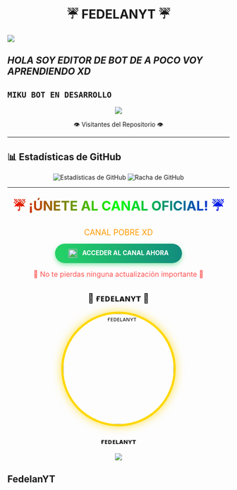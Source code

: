 <h1 align="center">☔ FEDELANYT ☔</h1>

 <img src= "https://github.com/FedelanYTCLUB.png">
    </p>


## *HOLA SOY EDITOR DE BOT  DE A POCO VOY APRENDIENDO XD*

## `MIKU BOT EN DESARROLLO`

</details>

<div align="center">
  <img src="https://profile-counter.glitch.me/FedelanYTCLUB/count.svg" />
  <p>👁️ Visitantes del Repositorio 👁️</p>
</div>

</details>

----


## 📊 **Estadísticas de GitHub**

<p align="center">
  <img src="https://github-readme-stats.vercel.app/api?username=FedelanYTCLUB&repo=Goku_Bot-MD&show_icons=true&theme=radical&hide_border=true" alt="Estadísticas de GitHub">
  <img src="https://github-readme-streak-stats.herokuapp.com/?user=FedelanYTCLUB&repo=Goku_Bot-MD&theme=radical&hide_border=true" alt="Racha de GitHub">
</p>

----

</details>

<div align="center">
  <h2 style="background: linear-gradient(to right, #FF0000, #00FF00, #0000FF); -webkit-background-clip: text; -webkit-text-fill-color: transparent; font-size: 30px; font-weight: bold; margin: 20px 0;">☔ ¡ÚNETE AL CANAL OFICIAL! ☔</h2>
  
  <p style="color: #FF9900; font-size: 18px; margin-bottom: 15px;"> CANAL POBRE XD </p>
  
  <a href="https://whatsapp.com/channel/0029Vb5oaHFCBtxIGWefdp0n" style="display: inline-block; background: linear-gradient(to right, #25D366, #128C7E); color: white; font-weight: bold; padding: 12px 30px; text-decoration: none; border-radius: 30px; box-shadow: 0 4px 10px rgba(37, 211, 102, 0.5); transition: all 0.3s ease;">
    <img src="https://upload.wikimedia.org/wikipedia/commons/thumb/6/6b/WhatsApp.svg/768px-WhatsApp.svg.png" height="20px" style="vertical-align: middle; margin-right: 8px;">
    ACCEDER AL CANAL AHORA
  </a>
  
  <p style="color: #FF5252; font-size: 16px; margin-top: 15px;">💎 No te pierdas ninguna actualización importante 💎</p>
</div>

<div align="center">
  <h2>👑 ғᴇᴅᴇʟᴀɴʏᴛ 👑</h2>
  <a href="https://github.com/FedelanYTCLUB">
    <img src="https://github.com/FedelanYTCLUB.png" width="250" height="250" alt="ғᴇᴅᴇʟᴀɴʏᴛ" style="border-radius: 50%; border: 5px solid gold; box-shadow: 0 0 20px rgba(255, 215, 0, 0.7);">
  </a>
  <h3>ғᴇᴅᴇʟᴀɴʏᴛ</h3>
  <a href="https://github.com/FedelanYTCLUB">
    <img src="https://img.shields.io/badge/GitHub-%23121011.svg?style=for-the-badge&logo=github&logoColor=white">
  </a>
</div>


## **FedelanYT**
